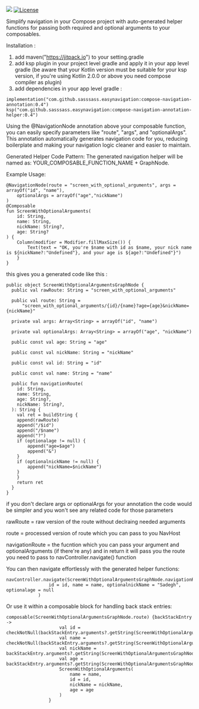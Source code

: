 [![](https://jitpack.io/v/sasssass/easynavigation.svg)](https://jitpack.io/#sasssass/easynavigation)
[![License](https://img.shields.io/badge/License-Apache_2.0-blue.svg)](https://opensource.org/licenses/Apache-2.0)



Simplify navigation in your Compose project with auto-generated helper functions for passing both required and optional arguments to your composables.

Installation : 
1. add maven("https://jitpack.io") to your setting.gradle
2. add ksp plugin in your project level gradle and apply it in your app level gradle (be aware that your Kotlin version must be suitable for your ksp version, if you're using Kotlin 2.0.0 or above you need compose compiler as plugin)
3. add dependencies in your app level gradle :
```
implementation("com.github.sasssass.easynavigation:compose-navigation-annotation:0.4")
ksp("com.github.sasssass.easynavigation:compose-navigation-annotation-helper:0.4")
```
Using the @NavigationNode annotation above your composable function, you can easily specify parameters like "route", "args", and "optionalArgs". This annotation automatically generates navigation code for you, reducing boilerplate and making your navigation logic cleaner and easier to maintain.

Generated Helper Code Pattern:
The generated navigation helper will be named as: YOUR_COMPOSABLE_FUNCTION_NAME + GraphNode.

Example Usage:

```
@NavigationNode(route = "screen_with_optional_arguments", args = arrayOf("id", "name"),
    optionalArgs = arrayOf("age","nickName")
)
@Composable
fun ScreenWithOptionalArguments(
    id: String,
    name: String,
    nickName: String?,
    age: String?
) {
    Column(modifier = Modifier.fillMaxSize()) {
        Text(text = "OK, you're $name with id as $name, your nick name is ${nickName?:"Undefined"}, and your age is ${age?:"Undefined"}")
    }
}
```

this gives you a generated code like this : 

```
public object ScreenWithOptionalArgumentsGraphNode {
  public val rawRoute: String = "screen_with_optional_arguments"

  public val route: String =
      "screen_with_optional_arguments/{id}/{name}?age={age}&nickName={nickName}"

  private val args: Array<String> = arrayOf("id", "name")

  private val optionalArgs: Array<String> = arrayOf("age", "nickName")

  public const val age: String = "age"

  public const val nickName: String = "nickName"

  public const val id: String = "id"

  public const val name: String = "name"

  public fun navigationRoute(
    id: String,
    name: String,
    age: String?,
    nickName: String?,
  ): String {
    val ret = buildString {
    append(rawRoute)
    append("/$id")
    append("/$name")
    append("?")
    if (optionalage != null) {
        append("age=$age")
    	append("&")
    }
    if (optionalnickName != null) {
        append("nickName=$nickName")
    }
    }
    return ret
  }
}
```

if you don't declare args or optionalArgs for your annotation the code would be simpler and you won't see any related code for those parameters

rawRoute = raw version of the route without declraing needed arguments

route = processed version of route which you can pass to you NavHost

navigationRoute = the fucntion which you can pass your argument and optionalArguments (if there're any) and in return it will pass you the route you need to pass to navController.navigate() function

You can then navigate effortlessly with the generated helper functions:

```
navController.navigate(ScreenWithOptionalArgumentsGraphNode.navigationRoute(
                id = id, name = name, optionalnickName = "Sadegh", optionalage = null
            )
```
Or use it within a composable block for handling back stack entries:

```
composable(ScreenWithOptionalArgumentsGraphNode.route) {backStackEntry ->
                    val id = checkNotNull(backStackEntry.arguments?.getString(ScreenWithOptionalArgumentsGraphNode.id))
                    val name = checkNotNull(backStackEntry.arguments?.getString(ScreenWithOptionalArgumentsGraphNode.name))
                    val nickName = backStackEntry.arguments?.getString(ScreenWithOptionalArgumentsGraphNode.nickName)
                    val age = backStackEntry.arguments?.getString(ScreenWithOptionalArgumentsGraphNode.age)
                    ScreenWithOptionalArguments(
                        name = name,
                        id = id,
                        nickName = nickName,
                        age = age
                    )
                }
```
